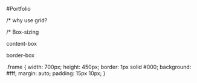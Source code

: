 #Portfolio

/* why use grid?
<!-- One of the chief uses for a grid is to keep your elements aligned and ordered, and your page design clean and neat. -->

<!-- This is because grids encourage alignment, that’s a big part of their job description actually. By establishing a grid system, you are creating a set structure for yourself to align elements against, and in doing this, you can create for yourself a neat, clean, and organized layout. -->

/* Box-sizing
<!-- It is often useful to set box-sizing to border-box to layout elements. This makes dealing with the sizes of elements much easier, and generally eliminates a number of pitfalls you can stumble on while laying out your content.  On the other hand, when using position: relative or position: absolute, use of box-sizing: content-box allows the positioning values to be relative to the content, and independent of changes to border and padding sizes, which is sometimes desirable. -->

content-box
<!-- This is the initial and default value as specified by the CSS standard. The width and height properties include the content, but does not include the padding, border, or margin. For example, .box {width: 350px; border: 10px solid black;} renders a box that is 370px wide.Here, the dimensions of the element are calculated as: width = width of the content, and height = height of the content. (Borders and padding are not included in the calculation.) -->

border-box
<!-- The width and height properties include the content, padding, and border, but do not include the margin. Note that padding and border will be inside of the box. For example, .box {width: 350px; border: 10px solid black;} renders a box that is 350px wide, with the area for content being 330px wide. The content box can't be negative and is floored to 0, making it impossible to use border-box to make the element disappear. -->

  .frame {
      width: 700px;
      height: 450px;
      border: 1px solid #000;
      background: #fff;
      margin: auto;
      padding: 15px 10px;
    }